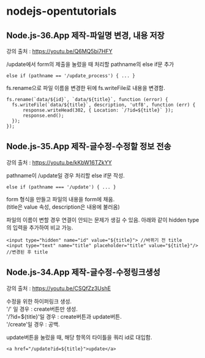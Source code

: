 # nodejs-opentutorials

## Node.js-36.App 제작-파일명 변경, 내용 저장
강의 출처 : https://youtu.be/Q6MQ5bi7HFY

/update에서 form의 제출을 눌렀을 때 처리할 pathname의 else if문 추가
```
else if (pathname == '/update_process') { ... }
```

fs.rename으로 파일 이름을 변경한 뒤에 fs.writeFile로 내용을 변경함.
```
fs.rename(`data/${id}`, `data/${title}`, function (error) {              
  fs.writeFile(`data/${title}`, description, 'utf8', function (err) {
      response.writeHead(302, { Location: `/?id=${title}` });
      response.end();
  });
});
```

## Node.js-35.App 제작-글수정-수정할 정보 전송
강의 출처 : https://youtu.be/kKbW16TZkYY

pathname이 /update일 경우 처리할 else if문 작성.
```
else if (pathname === '/update') { ... }
```

form 형식을 만들고 파일의 내용을 form에 채움.\
(title은 value 속성, description은 내용에 불러옴)

파일의 이름이 변할 경우 연결이 안되는 문제가 생길 수 있음. 아래와 같이 hidden type의 입력을 추가하여 비교 가능.
```
<input type="hidden" name="id" value="${title}"> //바뀌기 전 title
<input type="text" name="title" placeholder="title" value="${title}"/> //변경된 후 title
```

## Node.js-34.App 제작-글수정-수정링크생성
강의 출처 : https://youtu.be/CSQfZz3UshE

수정을 위한 하이퍼링크 생성.\
'/' 일 경우 : create버튼만 생성.\
'/?id=${title}'일 경우 : create버튼과 update버튼.\
'/create'일 경우 : 공백.

update버튼을 눌렀을 때, 해당 항목의 타이틀을 쿼리 id로 대입함.
```
<a href="/update?id=${title}">update</a>
```
